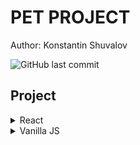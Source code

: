   # PET PROJECT
  Author: Konstantin Shuvalov
  
  ![GitHub last commit](https://img.shields.io/github/last-commit/Shuvalovrus/pet_project?style=flat-square)
  ## Project
 
  <details>
    <summary>React</summary>
  
 
 
      
        
  </details>
  
  <details>
    <summary>Vanilla JS</summary>
 
  1. [cryptoCap][] 
  2. [Denis_Novik][]
  3. [GoCorona][]
  4. [LeCorte][]
  
  </details>

  [Denis_Novik]: https://shuvalovrus.github.io/Portfolio_landing_practice
  [cryptoCap]: https://github.com/Shuvalovrus/CryptoCap
  [GoCorona]: https://shuvalovrus.github.io/GoCorona_web/
  [LeCorte]: https://github.com/Shuvalovrus/le_corte_vine_landing/tree/prod
 
